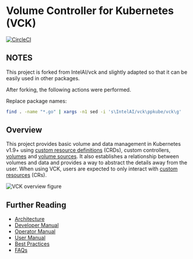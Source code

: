 # Volume Controller for Kubernetes (VCK)

[![CircleCI](https://circleci.com/gh/IntelAI/vck.svg?style=svg)](https://circleci.com/gh/IntelAI/vck)

## NOTES

This project is forked from IntelAI/vck and slightly adapted so that it can be easily used in other packages.

After forking, the following actions were performed.

Replace package names:

```bash
find . -name "*.go" | xargs -n1 sed -i 's\IntelAI/vck\ppkube/vck\g'
```

## Overview

This project provides basic volume and data management in Kubernetes v1.9+
using [custom resource definitions][crd] (CRDs), custom controllers,
[volumes][vols] and [volume sources][volsources]. It also 
establishes a relationship between volumes and data and provides a way to
abstract the details away from the user. When using VCK, users 
are expected to only interact with [custom resources][cr] (CRs).

![VCK overview figure](./docs/images/vck.png)

## Further Reading

- [Architecture][arch-doc]
- [Developer Manual][dev-doc]
- [Operator Manual][ops-doc]
- [User Manual][user-doc]
- [Best Practices][best-practices-doc]
- [FAQs][faqs-doc]

[arch-doc]: docs/arch.md
[dev-doc]: docs/dev.md
[ops-doc]: docs/ops.md
[user-doc]: docs/user.md
[faqs-doc]: docs/faq.md
[best-practices-doc]: docs/best-practices.md
[crd]: https://kubernetes.io/docs/tasks/access-kubernetes-api/extend-api-custom-resource-definitions/
[cr]: https://kubernetes.io/docs/concepts/api-extension/custom-resources/
[vols]: https://kubernetes.io/docs/concepts/storage/volumes/
[volsources]: https://github.com/kubernetes/api/blob/master/core/v1/types.go#L250
